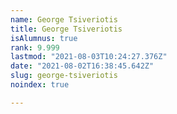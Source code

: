 ```yaml
---
name: George Tsiveriotis
title: George Tsiveriotis
isAlumnus: true
rank: 9.999
lastmod: "2021-08-03T10:24:27.376Z"
date: "2021-08-02T16:38:45.642Z"
slug: george-tsiveriotis
noindex: true

---
```

